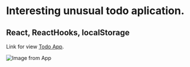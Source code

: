 # Interesting unusual todo aplication.
## React, ReactHooks, localStorage

Link for view [Todo App](https://react-todo-app-pearl-nine.vercel.app/).

![Image from App](https://i.ibb.co/9Zt6bLM/1.png)
